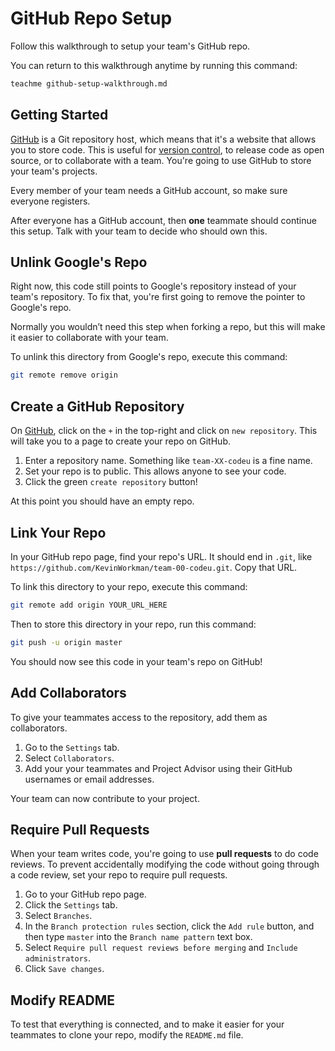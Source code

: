 # GitHub Repo Setup

Follow this walkthrough to setup your team's GitHub repo.

You can return to this walkthrough anytime by running this command:

```bash
teachme github-setup-walkthrough.md
```

## Getting Started

[GitHub](https://github.com/) is a Git repository host, which means that it's a website that allows you to store code. This is useful for [version control](https://en.wikipedia.org/wiki/Version_control), to release code as open source, or to collaborate with a team. You're going to use GitHub to store your team's projects.

Every member of your team needs a GitHub account, so make sure everyone registers.

After everyone has a GitHub account, then **one** teammate should continue this setup. Talk with your team to decide who should own this.

## Unlink Google's Repo

Right now, this code still points to Google's repository instead of your team's repository. To fix that, you're first going to remove the pointer to Google's repo.

Normally you wouldn’t need this step when forking a repo, but this will make it easier to collaborate with your team.

To unlink this directory from Google's repo, execute this command:

```bash
git remote remove origin
```

## Create a GitHub Repository

On [GitHub](https://github.com/), click on the `+` in the top-right and click on `new repository`. This will take you to a page to create your repo on GitHub. 

1. Enter a repository name. Something like `team-XX-codeu` is a fine name.
2. Set your repo is to public. This allows anyone to see your code.
3. Click the green `create repository` button!

At this point you should have an empty repo.



## Link Your Repo

In your GitHub repo page, find your repo's URL. It should end in `.git`, like `https://github.com/KevinWorkman/team-00-codeu.git`. Copy that URL.

To link this directory to your repo, execute this command:

```bash
git remote add origin YOUR_URL_HERE
```

Then to store this directory in your repo, run this command:

```bash
git push -u origin master
```

You should now see this code in your team's repo on GitHub!

## Add Collaborators

To give your teammates access to the repository, add them as collaborators.

1. Go to the `Settings` tab.
2. Select `Collaborators`.
3. Add your your teammates and Project Advisor using their GitHub usernames or email addresses.

Your team can now contribute to your project.

## Require Pull Requests

When your team writes code, you're going to use **pull requests** to do code reviews. To prevent accidentally modifying the code without going through a code review, set your repo to require pull requests.

1. Go to your GitHub repo page.
2. Click the `Settings` tab.
3. Select `Branches`.
4. In the `Branch protection rules` section, click the `Add rule` button, and then type `master` into the `Branch name pattern` text box.
5. Select `Require pull request reviews before merging` and `Include administrators`. 
6. Click `Save changes`.

## Modify README

To test that everything is connected, and to make it easier for your teammates to clone your repo, modify the `README.md` file.




